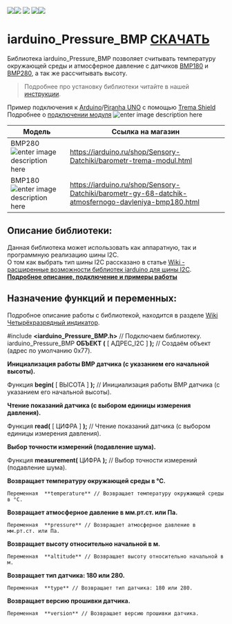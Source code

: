 
[![](https://iarduino.ru/img/logo.svg)](https://iarduino.ru)[![](https://wiki.iarduino.ru/img/git-shop.svg?3)](https://iarduino.ru) [![](https://wiki.iarduino.ru/img/git-wiki.svg?2)](https://wiki.iarduino.ru) [![](https://wiki.iarduino.ru/img/git-lesson.svg?2)](https://lesson.iarduino.ru)[![](https://wiki.iarduino.ru/img/git-forum.svg?2)](http://forum.trema.ru)

# iarduino_Pressure_BMP [СКАЧАТЬ](https://github.com/tremaru/iarduino_Pressure_BMP/archive/master.zip)
Библиотека iarduino_Pressure_BMP позволяет считывать температуру окружающей среды и атмосферное давление с датчиков [BMP180](http://iarduino.ru/shop/Sensory-Datchiki/barometr-gy-68-datchik-atmosfernogo-davleniya-bmp180.html) и [BMP280](http://iarduino.ru/shop/Sensory-Datchiki/barometr-trema-modul.html), а так же рассчитывать высоту.

> Подробнее про установку библиотеки читайте в нашей [инструкции](https://wiki.iarduino.ru/page/Installing_libraries/).

Пример подключения к [Arduino](https://iarduino.ru/shop/boards/arduino-uno-r3.html)/[Piranha UNO](https://iarduino.ru/shop/boards/piranha-uno-r3.html) с помощью [Trema Shield](https://iarduino.ru/shop/Expansion-payments/trema-shield.html)
Подробнее о [подключении модуля](https://wiki.iarduino.ru/page/trema-modul-pressure-meter) 
![enter image description here](https://iarduino.ru/img/upload/ff71929a63d941fd58dc5a60860d0671.png)

| Модель | Ссылка на магазин|
|--|--|
| BMP280 ![enter image description here](https://wiki.iarduino.ru/img/resources/840/840.svg) | https://iarduino.ru/shop/Sensory-Datchiki/barometr-trema-modul.html|
| BMP180 ![enter image description here](https://wiki.iarduino.ru/img/resources/840/840.svg) | https://iarduino.ru/shop/Sensory-Datchiki/barometr-gy-68-datchik-atmosfernogo-davleniya-bmp180.html |

## Описание библиотеки:
Данная библиотека может использовать как аппаратную, так и программную реализацию шины I2C.  
О том как выбрать тип шины I2C рассказано в статье [Wiki - расширенные возможности библиотек iarduino для шины I2C](https://wiki.iarduino.ru/page/i2c_connection/).
**[  Подробное описание, подключение и примеры работы ](https://wiki.iarduino.ru/page/trema-modul-pressure-meter)**

## Назначение функций и переменных:
Подробное описание работы с библиотекой, находится в разделе [Wiki Четырёхразрядный индикатор](https://wiki.iarduino.ru/page/chetyrehrazryadnyy-indikator-trema-modul/ "Wiki Четырёхразрядный индикатор").



#include  **<iarduino_Pressure_BMP.h>**  // Подключаем библиотеку.  
iarduino_Pressure_BMP  **ОБЪЕКТ (**  [ АДРЕС_I2C ]  **);**  // Создаём объект (адрес по умолчанию 0x77).

 **Инициализация работы BMP датчика (с указанием его начальной высоты).**

Функция  **begin(**  [ ВЫСОТА ]  **);**  // Инициализация работы BMP датчика (с указанием его начальной высоты).

**Чтение показаний датчика (с выбором единицы измерения давления).**

Функция  **read(**  [ ЦИФРА ]  **);** // Чтение показаний датчика (с выбором единицы измерения давления).

**Выбор точности измерений (подавление шума).**

Функция  **measurement(**  ЦИФРА  **);**  // Выбор точности измерений (подавление шума).

**Возвращает температуру окружающей среды в °С.**

    Переменная  **temperature** // Возвращает температуру окружающей среды в °С.

**Возвращает атмосферное давление в мм.рт.ст. или Па.**

    Переменная  **pressure** // Возвращает атмосферное давление в мм.рт.ст. или Па.

**Возвращает высоту относительно начальной в м.**

    Переменная  **altitude** // Возвращает высоту относительно начальной в м.

**Возвращает тип датчика: 180 или 280.**

    Переменная  **type** // Возвращает тип датчика: 180 или 280.

**Возвращает версию прошивки датчика.**

    Переменная  **version** // Возвращает версию прошивки датчика.





<!--stackedit_data:
eyJoaXN0b3J5IjpbLTY2MTk3Mzc2NV19
-->